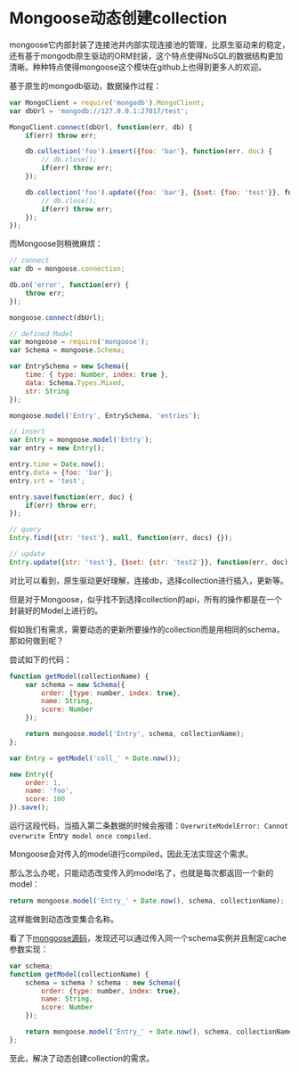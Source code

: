 # Mongoose动态创建collection

mongoose它内部封装了连接池并内部实现连接池的管理，比原生驱动来的稳定，还有基于mongodb原生驱动的ORM封装，这个特点使得NoSQL的数据结构更加清晰。种种特点使得mongoose这个模块在github上也得到更多人的欢迎。

基于原生的mongodb驱动，数据操作过程：

``` js
var MongoClient = require('mongodb').MongoClient;
var dbUrl = 'mongodb://127.0.0.1:27017/test';

MongoClient.connect(dbUrl, function(err, db) {
    if(err) throw err;

    db.collection('foo').insert({foo: 'bar'}, function(err. doc) {
        // db.close();
        if(err) throw err;
    });

    db.collection('foo').update({foo: 'bar'}, {$set: {foo: 'test'}}, function(err. doc) {
        // db.close();
        if(err) throw err;
    });
});
```

而Mongoose则稍微麻烦：

``` js
// connect
var db = mongoose.connection;

db.on('error', function(err) {
    throw err;
});

mongoose.connect(dbUrl);

// defined Model
var mongoose = require('mongoose');
var Schema = mongoose.Schema;

var EntrySchema = new Schema({
    time: { type: Number, index: true },
    data: Schema.Types.Mixed,
    str: String
});

mongoose.model('Entry', EntrySchema, 'entries');

// insert
var Entry = mongoose.model('Entry');
var entry = new Entry();

entry.time = Date.now();
entry.data = {foo: 'bar'};
entry.srt = 'test';

entry.save(function(err, doc) {
    if(err) throw err;
});

// query
Entry.find({str: 'test'}, null, function(err, docs) {});

// update
Entry.update({str: 'test'}, {$set: {str: 'test2'}}, function(err, doc) {});
```

对比可以看到，原生驱动更好理解，连接db，选择collection进行插入，更新等。

但是对于Mongoose，似乎找不到选择collection的api，所有的操作都是在一个封装好的Model上进行的。

假如我们有需求，需要动态的更新所要操作的collection而是用相同的schema，那如何做到呢？

尝试如下的代码：

``` js
function getModel(collectionName) {
    var schema = new Schema({
        order: {type: number, index: true},
        name: String,
        score: Number
    });

    return mongoose.model('Entry', schema, collectionName);
};

var Entry = getModel('coll_' + Date.now());

new Entry({
    order: 1,
    name: 'foo',
    score: 100
}).save();
```

运行这段代码，当插入第二条数据的时候会报错：`OverwriteModelError: Cannot overwrite `Entry` model once compiled.`

Mongoose会对传入的model进行compiled，因此无法实现这个需求。

那么怎么办呢，只能动态改变传入的model名了，也就是每次都返回一个新的model：

``` js
return mongoose.model('Entry_' + Date.now(), schema, collectionName);
```

这样能做到动态改变集合名称。

看了下[mongoose源码](https://github.com/LearnBoost/mongoose/blob/master/lib/index.js#L332)，发现还可以通过传入同一个schema实例并且制定cache参数实现：

``` js
var schema;
function getModel(collectionName) {
    schema = schema ? schema : new Schema({
        order: {type: number, index: true},
        name: String,
        score: Number
    });

    return mongoose.model('Entry_' + Date.now(), schema, collectionName, {cache: true});
};
```

至此，解决了动态创建collection的需求。

